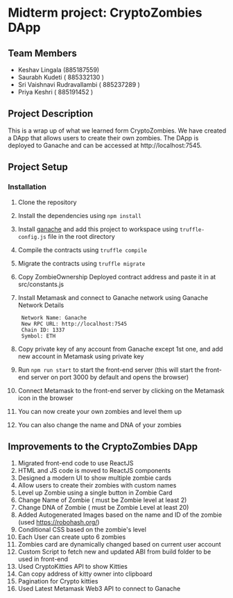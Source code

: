 # Midterm project: CryptoZombies DApp

## Team Members

* Keshav Lingala (885187559)
* Saurabh Kudeti ( 885332130 )
* Sri Vaishnavi Rudravallambi ( 885237289 )
* Priya Keshri ( 885191452 )

## Project Description

This is a wrap up of what we learned form CryptoZombies. We have created a DApp that allows users to create their own
zombies. The DApp is deployed to Ganache and can be accessed at http://localhost:7545.

## Project Setup

### Installation

1. Clone the repository
2. Install the dependencies using `npm install`
3. Install [ganache](https://trufflesuite.com/ganache/) and add this project to workspace using `truffle-config.js` file
   in the root directory
4. Compile the contracts using `truffle compile`
5. Migrate the contracts using `truffle migrate`
6. Copy ZombieOwnership Deployed contract address and paste it in at src/constants.js
7. Install Metamask and connect to Ganache network using Ganache Network Details 

        Network Name: Ganache
        New RPC URL: http://localhost:7545 
        Chain ID: 1337 
        Symbol: ETH

8. Copy private key of any account from Ganache except 1st one, and add new account in Metamask using private key
9. Run `npm run start` to start the front-end server (this will start the front-end server on port 3000 by default and
   opens the browser)
10. Connect Metamask to the front-end server by clicking on the Metamask icon in the browser
11. You can now create your own zombies and level them up
12. You can also change the name and DNA of your zombies

## Improvements to the CryptoZombies DApp

1. Migrated front-end code to use ReactJS
2. HTML and JS code is moved to ReactJS components
3. Designed a modern UI to show multiple zombie cards
4. Allow users to create their zombies with custom names
5. Level up Zombie using a single button in Zombie Card
6. Change Name of Zombie ( must be Zombie level at least 2)
7. Change DNA of Zombie ( must be Zombie Level at least 20)
8. Added Autogenerated Images based on the name and ID of the zombie (used https://robohash.org/)
9. Conditional CSS based on the zombie's level
10. Each User can create upto 6 zombies
11. Zombies card are dynamically changed based on current user account
12. Custom Script to fetch new and updated ABI from build folder to be used in front-end
13. Used CryptoKitties API to show Kitties
14. Can copy address of kitty owner into clipboard
15. Pagination for Crypto kitties
16. Used Latest Metamask Web3 API to connect to Ganache
